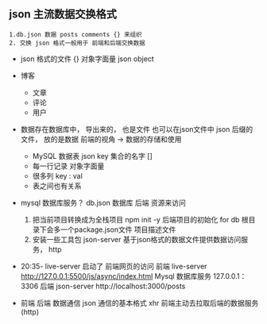 ## json  主流数据交换格式
    1.db.json 数据 posts comments {} 来组织
    2. 交换 json 格式一般用于 前端和后端交换数据 
- json 格式的文件
    {}  对象字面量  json object

- 博客  
    - 文章
    - 评论
    - 用户

- 数据存在数据库中， 导出来的， 也是文件
    也可以在json文件中  json 后缀的文件， 放的是数据
    前端的视角 -> 数据的存储和使用
    - MySQL  数据表  json  key  集合的名字  []
    - 每一行记录   对象字面量
    - 很多列   key : val
    - 表之间也有关系  

- mysql 数据库服务？
    db.json  数据库 后端 资源来访问
    1. 把当前项目转换成为全栈项目 npm init -y  后端项目的初始化 for db
        根目录下会多一个package.json文件  项目描述文件  
    2. 安装一些工具包
        json-server 基于json格式的数据文件提供数据访问服务， http

- 20:35- live-server 启动了 前端网页的访问
    前端 live-server http://127.0.0.1:5500/js/async/index.html
    Mysql 数据库服务 127.0.0.1：3306
    后端 json-server http://localhost:3000/posts

- 前端 后端 数据通信 json 通信的基本格式
    xhr 
    前端主动去拉取后端的数据服务(http)